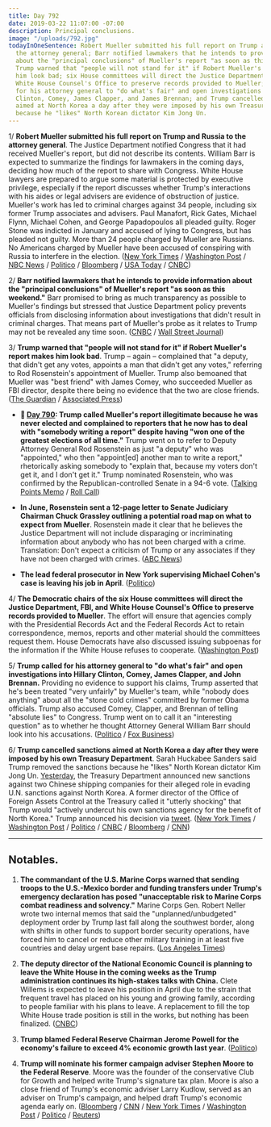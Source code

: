 ```yaml
---
title: Day 792
date: 2019-03-22 11:07:00 -07:00
description: Principal conclusions.
image: "/uploads/792.jpg"
todayInOneSentence: Robert Mueller submitted his full report on Trump and Russia to
  the attorney general; Barr notified lawmakers that he intends to provide information
  about the "principal conclusions" of Mueller's report "as soon as this weekend";
  Trump warned that "people will not stand for it" if Robert Mueller's report makes
  him look bad; six House committees will direct the Justice Department, FBI, and
  White House Counsel's Office to preserve records provided to Mueller; Trump called
  for his attorney general to "do what's fair" and open investigations into Hillary
  Clinton, Comey, James Clapper, and James Brennan; and Trump cancelled sanctions
  aimed at North Korea a day after they were imposed by his own Treasury Department,
  because he "likes" North Korean dictator Kim Jong Un.
---
```


1/ **Robert Mueller submitted his full report on Trump and Russia to the attorney general**. The Justice Department notified Congress that it had received Mueller's report, but did not describe its contents. William Barr is expected to summarize the findings for lawmakers in the coming days, deciding how much of the report to share with Congress. White House lawyers are prepared to argue some material is protected by executive privilege, especially if the report discusses whether Trump's interactions with his aides or legal advisers are evidence of obstruction of justice. Mueller's work has led to criminal charges against 34 people, including six former Trump associates and advisers. Paul Manafort, Rick Gates, Michael Flynn, Michael Cohen, and George Papadopoulos all pleaded guilty. Roger Stone was indicted in January and accused of lying to Congress, but has pleaded not guilty. More than 24 people charged by Mueller are Russians. No Americans charged by Mueller have been accused of conspiring with Russia to interfere in the election. ([New York Times](https://www.nytimes.com/2019/03/22/us/politics/mueller-report-release.html) / [Washington Post](https://www.washingtonpost.com/world/national-security/mueller-report-sent-to-attorney-general-signaling-his-russia-investigation-has-ended/2019/03/22/b061d8fa-323e-11e9-813a-0ab2f17e305b_story.html) / [NBC News](https://www.nbcnews.com/politics/justice-department/mueller-sends-report-trump-investigation-ag-barr-n974006) / [Politico](https://www.politico.com/story/2019/03/22/trump-mueller-report-complete-1230491) / [Bloomberg](https://www.bloomberg.com/news/articles/2019-03-22/mueller-delivers-final-report-on-trump-probe-to-attorney-general) / [USA Today](https://www.usatoday.com/story/news/politics/2019/03/22/robert-mueller-report-president-trump-russia-election-investigation/2213214002/) / [CNBC](https://www.cnbc.com/2019/03/22/robert-mueller-submits-special-counsels-russia-probe-report-to-attorney-general-william-barr.html))

2/ **Barr notified lawmakers that he intends to provide information about the "principal conclusions" of Mueller's report "as soon as this weekend."** Barr promised to bring as much transparency as possible to Mueller's findings but stressed that Justice Department policy prevents officials from disclosing information about investigations that didn't result in criminal charges. That means part of Mueller's probe as it relates to Trump may not be revealed any time soon. ([CNBC](https://www.cnbc.com/2019/03/22/ag-barr-says-he-may-be-able-to-provide-lawmakers-with-details-of-mueller-report-this-weekend.html) / [Wall Street Journal](https://www.wsj.com/articles/house-committee-told-to-expect-word-that-mueller-report-has-been-delivered-to-attorney-general-barr-11553288563))

3/ **Trump warned that "people will not stand for it" if Robert Mueller's report makes him look bad**. Trump – again – complained that "a deputy, that didn't get any votes, appoints a man that didn't get any votes," referring to Rod Rosenstein's appointment of Mueller. Trump also bemoaned that Mueller was "best friend" with James Comey, who succeeded Mueller as FBI director, despite there being no evidence that the two are close friends. ([The Guardian](https://www.theguardian.com/us-news/live/2019/mar/22/donald-trump-latest-news-live-us-politics-mueller-report-russia) / [Associated Press](https://apnews.com/369dd7698d7043ab8f0bee894b9ea92f))

* **📌 [Day 790](https://whatthefuckjusthappenedtoday.com/2019/03/20/day-790/#1-trump-called-muellers-report-illeg): Trump called Mueller's report illegitimate because he was never elected and complained to reporters that he now has to deal with "somebody writing a report" despite having "won one of the greatest elections of all time."** Trump went on to refer to Deputy Attorney General Rod Rosenstein as just "a deputy" who was "appointed," who then "appoint\[ed\] another man to write a report," rhetorically asking somebody to "explain that, because my voters don't get it, and I don't get it." Trump nominated Rosenstein, who was confirmed by the Republican-controlled Senate in a 94-6 vote. ([Talking Points Memo](https://talkingpointsmemo.com/news/trump-trashes-sessions-rosenstein-mueller-never-got-a-vote) / [Roll Call](https://www.rollcall.com/news/whitehouse/trump-mueller-report-illegitimate-because-he-was-not-elected))

* **In June, Rosenstein sent a 12-page letter to Senate Judiciary Chairman Chuck Grassley outlining a potential road map on what to expect from Mueller**. Rosenstein made it clear that he believes the Justice Department will not include disparaging or incriminating information about anybody who has not been charged with a crime. Translation: Don't expect a criticism of Trump or any associates if they have not been charged with crimes. ([ABC News](https://abcnews.go.com/Politics/letter-deputy-attorney-general-rod-rosenstein-offers-potential/story?id=61847216))

* **The lead federal prosecutor in New York supervising Michael Cohen's case is leaving his job in April**. ([Politico](https://www.politico.com/story/2019/03/22/sdny-prosecutor-michael-cohen-case-1232226))

4/ **The Democratic chairs of the six House committees will direct the Justice Department, FBI, and White House Counsel's Office to preserve records provided to Mueller**. The effort will ensure that agencies comply with the Presidential Records Act and the Federal Records Act to retain correspondence, memos, reports and other material should the committees request them. House Democrats have also discussed issuing subpoenas for the information if the White House refuses to cooperate. ([Washington Post](https://www.washingtonpost.com/world/national-security/democrats-will-order-fbi-white-house-counsel-to-preserve-records-shared-with-mueller/2019/03/22/462fc54a-4ca2-11e9-93d0-64dbcf38ba41_story.html))

5/ **Trump called for his attorney general to "do what's fair" and open investigations into Hillary Clinton, Comey, James Clapper, and John Brennan.** Providing no evidence to support his claims, Trump asserted that he's been treated "very unfairly" by Mueller's team, while "nobody does anything" about all the "stone cold crimes" committed by former Obama officials. Trump also accused Comey, Clapper, and Brennan of telling "absolute lies" to Congress. Trump went on to call it an "interesting question" as to whether he thought Attorney General William Barr should look into his accusations. ([Politico](https://www.politico.com/story/2019/03/22/trump-barr-clinton-investigation-1232147) / [Fox Business](https://www.youtube.com/watch?v=1Bwa5ffuTSs))

6/ **Trump cancelled sanctions aimed at North Korea a day after they were imposed by his own Treasury Department**. Sarah Huckabee Sanders said Trump removed the sanctions because he "likes" North Korean dictator Kim Jong Un. [Yesterday](https://www.nytimes.com/2019/03/21/us/politics/trump-north-korea-china-sanctions.html), the Treasury Department announced new sanctions against two Chinese shipping companies for their alleged role in evading U.N. sanctions against North Korea. A former director of the Office of Foreign Assets Control at the Treasury called it "utterly shocking" that Trump would "actively undercut his own sanctions agency for the benefit of North Korea." Trump announced his decision via [tweet](https://twitter.com/realDonaldTrump/status/1109143448634966020). ([New York Times](https://www.nytimes.com/2019/03/22/world/asia/north-korea-sanctions.html) / [Washington Post](https://www.washingtonpost.com/world/national-security/trump-cancels-some-sanctions-aimed-at-north-korea-contradicting-treasury-dept/2019/03/22/6ecb2732-4cd0-11e9-93d0-64dbcf38ba41_story.html) / [Politico](https://www.politico.com/story/2019/03/22/trump-north-korea-sanctions-remove-1232586) / [CNBC](https://www.cnbc.com/2019/03/22/trump-says-he-will-remove-north-korea-related-sanctions.html) / [Bloomberg](https://www.bloomberg.com/news/articles/2019-03-22/trump-tweet-sows-confusion-over-u-s-sanctions-on-north-korea) / [CNN](https://www.cnn.com/2019/03/22/politics/donald-trump-north-korea-sanctions-china/index.html))

---

## Notables.

1. **The commandant of the U.S. Marine Corps warned that sending troops to the U.S.-Mexico border and funding transfers under Trump's emergency declaration has posed "unacceptable risk to Marine Corps combat readiness and solvency."** Marine Corps Gen. Robert Neller wrote two internal memos that said the "unplanned/unbudgeted" deployment order by Trump last fall along the southwest border, along with shifts in other funds to support border security operations, have forced him to cancel or reduce other military training in at least five countries and delay urgent base repairs. ([Los Angeles Times](https://www.latimes.com/politics/la-na-pol-marine-corps-border-national-emergency-20190321-story.html))

2. **The deputy director of the National Economic Council is planning to leave the White House in the coming weeks as the Trump administration continues its high-stakes talks with China.** Clete Willems is expected to leave his position in April due to the strain that frequent travel has placed on his young and growing family, according to people familiar with his plans to leave. A replacement to fill the top White House trade position is still in the works, but nothing has been finalized. ([CNBC](https://www.cnbc.com/2019/03/22/top-trump-trade-official-clete-willems-to-leave-the-white-house-in-weeks-sources.html))

3. **Trump blamed Federal Reserve Chairman Jerome Powell for the economy's failure to exceed 4% economic growth last year**. ([Politico](https://www.politico.com/story/2019/03/21/trump-fed-for-economy-growth-1288783))

4. **Trump will nominate his former campaign adviser Stephen Moore to the Federal Reserve**. Moore was the founder of the conservative Club for Growth and helped write Trump's signature tax plan. Moore is also a close friend of Trump's economic adviser Larry Kudlow, served as an adviser on Trump's campaign, and helped draft Trump's economic agenda early on. ([Bloomberg](https://www.bloomberg.com/news/articles/2019-03-22/trump-said-to-consider-stephen-moore-for-federal-reserve-board) / [CNN](https://www.cnn.com/2019/03/22/business/trump-federal-reserve-nomination-stephen-moore/index.html) / [New York Times](https://www.nytimes.com/2019/03/22/us/politics/stephen-moore-federal-reserve.html) / [Washington Post](https://www.washingtonpost.com/business/2019/03/22/trump-picks-close-ally-stephen-moore-fed-seat-economy-shows-signs-weakness/) / [Politico](https://www.politico.com/story/2019/03/22/trump-fed-job-stephen-moore-1232529) / [Reuters](https://www.reuters.com/article/us-usa-fed-moore-idUSKCN1R30E2))